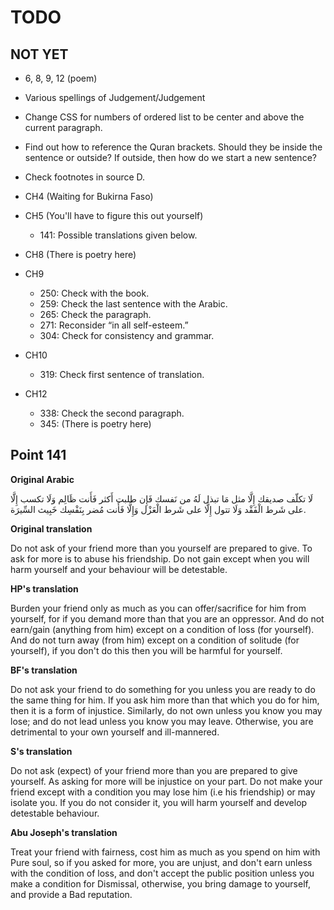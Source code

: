 # TODO

## NOT YET

- 6, 8, 9, 12 (poem)
- Various spellings of Judgement/Judgement
- Change CSS for numbers of ordered list to be center and above the current paragraph.
- Find out how to reference the Quran brackets. Should they be inside the
  sentence or outside? If outside, then how do we start a new sentence?
- Check footnotes in source D.

- CH4 (Waiting for Bukirna Faso)
- CH5 (You'll have to figure this out yourself)
  - 141: Possible translations given below.
- CH8 (There is poetry here)
- CH9
  - 250: Check with the book.
  - 259: Check the last sentence with the Arabic.
  - 265: Check the paragraph.
  - 271: Reconsider “in all self-esteem.”
  - 304: Check for consistency and grammar.
- CH10
  - 319: Check first sentence of translation.
- CH12
  - 338: Check the second paragraph.
  - 345: (There is poetry here)

## Point 141

**Original Arabic**

لَا تكلّف صديقك إِلَّا مثل مَا تبذل لَهُ من نَفسك فَإِن طلبت أَكثر فَأَنت ظَالِم وَلَا تكسب إِلَّا على شَرط الْفَقْد وَلَا تتول إِلَّا على شَرط الْعَزْل وَإِلَّا فَأَنت مُضر بِنَفْسِك خَبِيث السِّيرَة.

**Original translation**

Do not ask of your friend more than you yourself are prepared to give.
To ask for more is to abuse his friendship.
Do not gain except when you will harm yourself and your behaviour will be detestable.

**HP's translation**

Burden your friend only as much as you can offer/sacrifice for him from yourself,
for if you demand more than that you are an oppressor.
And do not earn/gain (anything from him) except on a condition of loss (for yourself).
And do not turn away (from him) except on a condition of solitude (for yourself), if you don't do this then you will be harmful for yourself.

**BF's translation**

Do not ask your friend to do something for you unless you are ready to do the same thing for him.
If you ask him more than that which you do for him, then it is a form of injustice.
Similarly, do not own unless you know you may lose;
and do not lead unless you know you may leave.
Otherwise, you are detrimental to your own yourself and ill-mannered.

**S's translation**

Do not ask (expect) of your friend more than you are prepared to give yourself.
As asking for more will be injustice on your part.
Do not make your friend except with a condition you may lose him (i.e his friendship) or may isolate you.
If you do not consider it, you will harm yourself and develop detestable behaviour.

**Abu Joseph's translation**

Treat your friend with fairness, cost him as much as you spend on him with
Pure soul, so if you asked for more, you are unjust, and don't earn unless
with the condition of loss, and don't accept the public position unless you
make a condition for Dismissal, otherwise, you bring damage to yourself, and
provide a Bad reputation.
